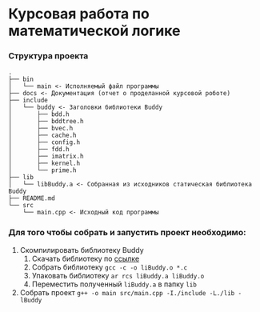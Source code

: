 # Курсовая работа по математической логике

### Структура проекта
```
.
├── bin
│   └── main <- Исполняемый файл программы
├── docs <- Документация (отчет о проделанной курсовой роботе)
├── include
│   └── buddy <- Заголовки библиотеки Buddy
│       ├── bdd.h
│       ├── bddtree.h
│       ├── bvec.h
│       ├── cache.h
│       ├── config.h
│       ├── fdd.h
│       ├── imatrix.h
│       ├── kernel.h
│       └── prime.h
├── lib
│   └── libBuddy.a <- Собранная из исходников статическая библиотека Buddy
├── README.md
└── src
    └── main.cpp <- Исходный код программы 
```

### Для того чтобы собрать и запустить проект необходимо:

1. Скомпилировать библиотеку Buddy
    1. Скачать библиотеку по [ссылке](https://sourceforge.net/projects/buddy/)
    2. Собрать библиотеку `gcc -c -o liBuddy.o *.c`
    3. Упаковать библиотеку `ar rcs liBuddy.a liBuddy.o`
    4. Переместить полученный `liBuddy.a` в папку `lib`
2. Собрать проект `g++ -o main src/main.cpp -I./include -L./lib -lBuddy`